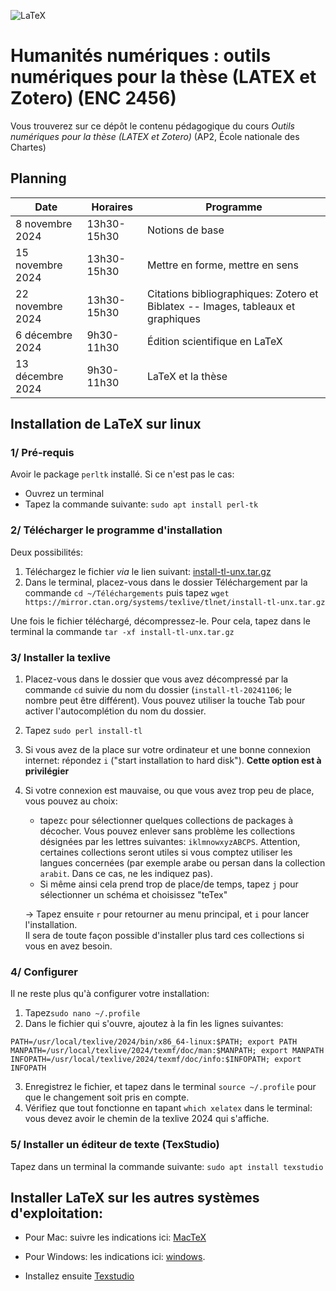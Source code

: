 ![LaTeX](LaTeX_logo.svg.png)

# Humanités numériques : outils numériques pour la thèse (LATEX et Zotero) (ENC 2456)

Vous trouverez sur ce dépôt le contenu pédagogique du cours *Outils numériques pour la thèse (LATEX et Zotero)*  (AP2, École nationale des Chartes)  


## Planning

| Date | Horaires | Programme |
| ---- | -------- | --------- |
| 8 novembre 2024  | 13h30-15h30 | Notions de base| 
| 15 novembre 2024 | 13h30-15h30 | Mettre en forme, mettre en sens|
| 22 novembre 2024 | 13h30-15h30 | Citations bibliographiques: Zotero et Biblatex -- Images, tableaux et graphiques  |
| 6 décembre 2024     | 9h30-11h30  | Édition scientifique en LaTeX|
| 13 décembre 2024     | 9h30-11h30  | LaTeX et la thèse|



## Installation de LaTeX sur linux


### 1/ Pré-requis

Avoir le package `perltk` installé. Si ce n'est pas le cas:
- Ouvrez un terminal
- Tapez la commande suivante: `sudo apt install perl-tk` 


### 2/ Télécharger le programme d'installation

Deux possibilités: 

1. Téléchargez le fichier *via* le lien suivant: [install-tl-unx.tar.gz](https://mirror.ctan.org/systems/texlive/tlnet/install-tl-unx.tar.gz)
2. Dans le terminal, placez-vous dans le dossier Téléchargement par la commande `cd ~/Téléchargements` puis tapez `wget https://mirror.ctan.org/systems/texlive/tlnet/install-tl-unx.tar.gz`

Une fois le fichier téléchargé, décompressez-le. Pour cela,  tapez dans le terminal la commande `tar -xf install-tl-unx.tar.gz`


### 3/ Installer la texlive

1. Placez-vous dans le dossier que vous avez décompressé par la commande `cd` suivie du nom du dossier (`install-tl-20241106`; le nombre peut être différent). Vous pouvez utiliser la touche Tab pour activer l'autocomplétion du nom du dossier.
2. Tapez `sudo perl install-tl`
3. Si vous avez de la place sur votre ordinateur et une bonne connexion internet: répondez `i` ("start installation to hard disk"). **Cette option est à privilégier**
4. Si votre connexion est mauvaise, ou que vous avez trop peu de place, vous pouvez au choix:
	- tapez`c` pour sélectionner quelques collections de packages à décocher. Vous pouvez enlever sans problème les collections désignées par les lettres suivantes: `iklmnowxyzABCPS`. Attention, certaines collections seront utiles si vous comptez utiliser les langues concernées (par exemple arabe ou persan dans la collection `arabit`. Dans ce cas, ne les indiquez pas).
	- Si même ainsi cela prend trop de place/de temps, tapez `j` pour sélectionner un schéma et choisissez "teTex"   

	-> Tapez ensuite `r` pour retourner au menu principal, et `i` pour lancer l'installation.  
Il sera de toute façon possible d'installer plus tard ces collections si vous en avez besoin. 

### 4/ Configurer

Il ne reste plus qu'à configurer votre installation:

1. Tapez`sudo nano ~/.profile`
2. Dans le fichier qui s'ouvre, ajoutez à la fin les lignes suivantes: 

```
PATH=/usr/local/texlive/2024/bin/x86_64-linux:$PATH; export PATH
MANPATH=/usr/local/texlive/2024/texmf/doc/man:$MANPATH; export MANPATH
INFOPATH=/usr/local/texlive/2024/texmf/doc/info:$INFOPATH; export INFOPATH
```

3. Enregistrez le fichier, et tapez dans le terminal `source ~/.profile` pour que le changement soit pris en compte.
4. Vérifiez que tout fonctionne en tapant `which xelatex` dans le terminal: vous devez avoir le chemin de la texlive 2024 qui s'affiche.


### 5/ Installer un éditeur de texte (TexStudio)

Tapez dans un terminal la commande suivante: `sudo apt install texstudio` 

## Installer LaTeX sur les autres systèmes d'exploitation:

- Pour Mac:  suivre les indications ici: [MacTeX](https://tug.org/mactex/)
- Pour Windows: les indications ici: [windows](https://tug.org/texlive/windows.html).


- Installez ensuite [Texstudio](https://www.texstudio.org/)


